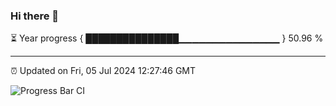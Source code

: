 ### Hi there 👋

⏳ Year progress { ███████████████▁▁▁▁▁▁▁▁▁▁▁▁▁▁▁ } 50.96 %

---

⏰ Updated on Fri, 05 Jul 2024 12:27:46 GMT

![Progress Bar CI](https://github.com/liununu/liununu/workflows/Progress%20Bar%20CI/badge.svg)
